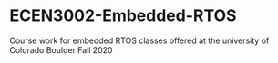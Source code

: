 # ECEN3002-Embedded-RTOS
Course work for embedded RTOS classes offered at the university of Colorado Boulder Fall 2020
